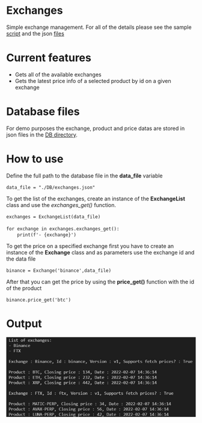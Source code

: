 # Exchanges
Simple exchange management.
For all of the details please see the sample [script](https://github.com/czuczorf/Exchanges/blob/main/Exchange-sample.py) and the json [files](https://github.com/czuczorf/Exchanges/tree/main/DB)

# Current features
- Gets all of the available exchanges
- Gets the latest price info of a selected product by id on a given exchange

# Database files

For demo purposes the exchange, product and price datas are stored in json files in the [DB directory](https://github.com/czuczorf/Exchanges/tree/main/DB). 

# How to use

Define the full path to the database file in the **data_file** variable
```
data_file = "./DB/exchanges.json"
```

To get the list of the exchanges, create an instance of the **ExchangeList** class and use the *exchanges_get()* function.

```
exchanges = ExchangeList(data_file)

for exchange in exchanges.exchanges_get():
    print(f'- {exchange}')
```

To get the price on a specified exchange first you have to create an instance of the **Exchange** class and as parameters use the exchange id and the data file
```
binance = Exchange('binance',data_file)
```

After that you can get the price by using the **price_get()** function with the id of the product
```
binance.price_get('btc')
```

# Output

![Output](https://github.com/czuczorf/Exchanges/blob/main/images/output.jpg)


